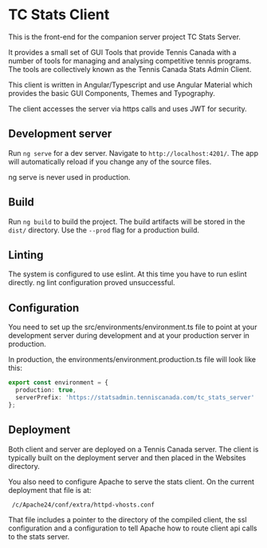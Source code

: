 # TC Stats Client

This is the front-end for the companion server project TC Stats Server.

It provides a small set of GUI Tools that provide
Tennis Canada with a number of tools for managing and analysing
competitive tennis programs. The tools are collectively known as
the Tennis Canada Stats Admin Client.

This client is written in Angular/Typescript and use Angular Material which
provides the basic GUI Components, Themes and Typography.

The client accesses the server via https calls and uses JWT for security.

## Development server

Run `ng serve` for a dev server. Navigate to `http://localhost:4201/`.
The app will automatically reload if you change any of the source files.

ng serve is never used in production.

## Build

Run `ng build` to build the project.
The build artifacts will be stored in the `dist/` directory.
Use the `--prod` flag for a production build.

## Linting

The system is configured to use eslint.
At this time you have to run eslint directly.
ng lint configuration proved unsuccessful.

## Configuration

You need to set up the src/environments/environment.ts file to point at
your development server during development and at your production server in production.

In production, the environments/environment.production.ts file will look like this:

```ts
export const environment = {
  production: true,
  serverPrefix: 'https://statsadmin.tenniscanada.com/tc_stats_server'
};
```

## Deployment

Both client and server are deployed on a Tennis Canada server.
The client is typically built on the deployment server and then placed in the
Websites directory.

You also need to configure Apache to serve the stats client.
On the current deployment that file is at:

```shell
 /c/Apache24/conf/extra/httpd-vhosts.conf
```

That file includes a pointer to the directory of the compiled client,
the ssl configuration and a configuration to tell Apache how to route client
api calls to the stats server.




